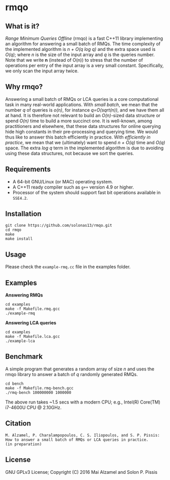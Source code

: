 # rmqo

What is it?
-----------

<i>Range Minimum Queries Offline</i> (rmqo) is a fast C++11
library implementing an algorithm for answering a small batch of RMQs. 
The time complexity of the implemented algorithm is <i>n + O(q log q)</i> and the
extra space used is <i>O(q)</i>; where <i>n</i> is the size of the input array and <i>q</i> is the queries number. Note that we write <b>n</b> (instead of O(n)) to stress that the number of operations per entry of the 
input array is a very small constant. Specifically, we only scan the input array twice.

Why rmqo?
--------

Answering a small batch of RMQs or LCA queries is a core computational task in many real-world applications. 
With <i>small batch</i>, we mean that the number <i>q</i> of queries is <i>o(n)</i>, for instance <i>q=O(sqrt(n))</i>, and we have them all at hand.  It is therefore not relevant to build an <i>O(n)</i>-sized data structure or spend <i>O(n)</i> time to build a more succinct one. It is well-known, among practitioners and elsewhere, that these data structures for online querying hide high constants in their pre-processing and querying time. We would thus like to answer this batch efficiently in practice. With <i>efficiently in practice</i>, we mean that we (ultimately) want to spend <i>n + O(q)</i> time and <i>O(q)</i> space. The extra <i>log q</i> term in the implemented algorithm is due to avoiding using these data structures, not because we sort the queries.

Requirements
--------

* A 64-bit GNU/Linux (or MAC) operating system.
* A C++11 ready compiler such as `g++` version 4.9 or higher.
* Processor of the system should support fast bit operations available in `SSE4.2`.

Installation
--------

```
git clone https://github.com/solonas13/rmqo.git
cd rmqo
make
make install
```

Usage
--------

Please check the `example-rmq.cc` file in the examples folder.

Examples 
--------

<b>Answering RMQs</b>
```
cd examples
make -f Makefile.rmq.gcc
./example-rmq
```
<b>Answering LCA queries</b>
```
cd examples
make -f Makefile.lca.gcc
./example-lca
```
Benchmark
--------

A simple program that generates a random array of size <i>n</i> and uses the rmqo library to answer a batch of <i>q</i> randomly generated RMQs.
```
cd bench
make -f Makefile.rmq-bench.gcc
./rmq-bench 100000000 1000000
```
The above run takes ~1.5 secs with a modern CPU; e.g., Intel(R) Core(TM) i7-4600U CPU @ 2.10GHz. 

Citation
--------

```
M. Alzamel, P. Charalampopoulos, C. S. Iliopoulos, and S. P. Pissis: 
How to answer a small batch of RMQs or LCA queries in practice. 
(in preparation)
```

License
-------- 

GNU GPLv3 License; Copyright (C) 2016 Mai Alzamel and Solon P. Pissis
